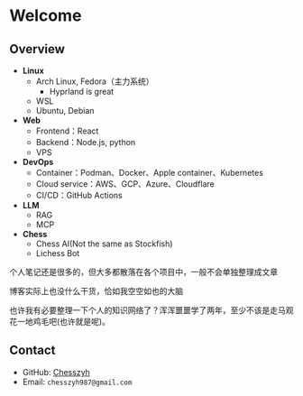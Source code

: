 # Welcome

## Overview

- **Linux**
    - Arch Linux, Fedora（主力系统）
        - Hyprland is great
    - WSL
    - Ubuntu, Debian
- **Web**
    - Frontend：React
    - Backend：Node.js, python
    - VPS
- **DevOps**
    - Container：Podman、Docker、Apple container、Kubernetes
    - Cloud service：AWS、GCP、Azure、Cloudflare
    - CI/CD：GitHub Actions
- **LLM**
    - RAG
    - MCP
- **Chess**
    - Chess AI(Not the same as Stockfish)
    - Lichess Bot

个人笔记还是很多的，但大多都散落在各个项目中，一般不会单独整理成文章

博客实际上也没什么干货，恰如我空空如也的大脑

也许我有必要整理一下个人的知识网络了？浑浑噩噩学了两年，至少不该是走马观花一地鸡毛吧(也许就是呢)。

## Contact

- GitHub: [Chesszyh](https://github.com/Chesszyh)
- Email: `chesszyh987@gmail.com`